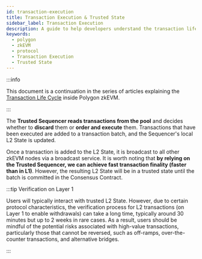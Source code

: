 ```yaml
---
id: transaction-execution
title: Transaction Execution & Trusted State
sidebar_label: Transaction Execution
description: A guide to help developers understand the transaction life cycle in zkEVM.
keywords:
  - polygon
  - zkEVM
  - protocol
  - Transaction Execution
  - Trusted State
---
```


:::info

This document is a continuation in the series of articles explaining the [<ins>Transaction Life Cycle</ins>](l2-transaction-cycle-intro.md) inside Polygon zkEVM.

:::

The **Trusted Sequencer reads transactions from the pool** and decides whether to **discard** them or **order and execute** them. Transactions that have been executed are added to a transaction batch, and the Sequencer's local L2 State is updated.

Once a transaction is added to the L2 State, it is broadcast to all other zkEVM nodes via a broadcast service. It is worth noting that **by relying on the Trusted Sequencer, we can achieve fast transaction finality (faster than in L1)**. However, the resulting L2 State will be in a trusted state until the batch is committed in the Consensus Contract.

:::tip Verification on Layer 1

Users will typically interact with trusted L2 State. However, due to certain protocol characteristics, the verification process for L2 transactions (on Layer 1 to enable withdrawals) can take a long time, typically around 30 minutes but up to 2 weeks in rare cases. As a result, users should be mindful of the potential risks associated with high-value transactions, particularly those that cannot be reversed, such as off-ramps, over-the-counter transactions, and alternative bridges.

:::
